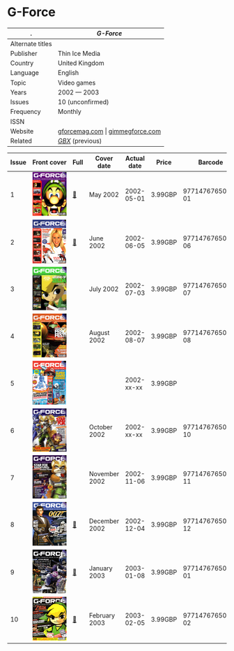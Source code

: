 # G-Force

. | _G-Force_
--- | ---
Alternate titles | 
Publisher | Thin Ice Media
Country | United Kingdom
Language | English
Topic | Video games
Years | 2002 &mdash; 2003
Issues | 10 (unconfirmed)
Frequency | Monthly
ISSN | 
Website | [gforcemag.com][web] &vert; [gimmegforce.com][web2]
Related | _[GBX](GBX.md)_ (previous)

Issue | Front&nbsp;cover | Full | Cover date | Actual date | Price | Barcode | Extras
----- | ---------------- | ---- | ---------- | ----------- | ----- | ------- | ------
1|![1](gforce/01.png)|[🔗][1]|May 2002|2002-05-01|3.99GBP|9771476765007-01|DVD
2|![2](gforce/02.png)|[🔗][2]|June 2002|2002-06-05|3.99GBP|9771476765021-06|DVD
3|![3](gforce/03.png)||July 2002|2002-07-03|3.99GBP|9771476765021-07|DVD
4|![4](gforce/04.png)||August 2002|2002-08-07|3.99GBP|9771476765007-08|DVD
5|![5](gforce/05.png)|||2002-xx-xx|3.99GBP||DVD
6|![6](gforce/06.png)||October 2002|2002-xx-xx|3.99GBP|9771476765007-10|DVD
7|![7](gforce/07.png)||November 2002|2002-11-06|3.99GBP|9771476765007-11|DVD
8|![8](gforce/08.png)|[🔗][8]|December 2002|2002-12-04|3.99GBP|9771476765007-12|DVD
9|![9](gforce/09.png)|[🔗][9]|January 2003|2003-01-08|3.99GBP|9771476765007-01|DVD
10|![10](gforce/10.png)|[🔗][10]|February 2003|2003-02-05|3.99GBP|9771476765007-02|DVD

[1]: https://archive.org/details/g-force-1-may-2002
[2]: https://archive.org/details/g-force-2-june-2002

[8]: https://archive.org/details/g-force-8-december-2002
[9]: https://archive.org/details/g-force-09
[10]: https://archive.org/details/g-force-10-february-2003

[web]: https://web.archive.org/web/20020611082637/http://www.gforcemag.com/
[web2]: https://web.archive.org/web/20020929053526/http://www.gimmegforce.com/
